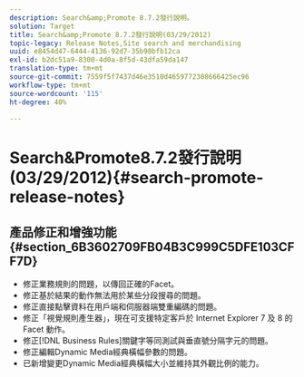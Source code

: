 ```yaml
---
description: Search&amp;Promote 8.7.2發行說明。
solution: Target
title: Search&amp;Promote 8.7.2發行說明(03/29/2012)
topic-legacy: Release Notes,Site search and merchandising
uuid: e8454d47-6444-4136-92d7-35b90bfb12ca
exl-id: b2dc51a9-8300-4d0a-8f5d-43dfa59da147
translation-type: tm+mt
source-git-commit: 7559f5f7437d46e3510d4659772308666425ec96
workflow-type: tm+mt
source-wordcount: '115'
ht-degree: 40%

---
```


# Search&amp;Promote8.7.2發行說明(03/29/2012){#search-promote-release-notes}

## 產品修正和增強功能{#section_6B3602709FB04B3C999C5DFE103CFF7D}

* 修正業務規則的問題，以傳回正確的Facet。
* 修正基於結果的動作無法用於某些分段搜尋的問題。
* 修正直接點擊資料在用戶端和伺服器端雙重編碼的問題。
* 修正「視覺規則產生器」，現在可支援特定客戶於 Internet Explorer 7 及 8 的 Facet 動作。
* 修正[!DNL Business Rules]關鍵字等同測試與垂直號分隔字元的問題。
* 修正編輯Dynamic Media經典橫幅參數的問題。
* 已新增變更Dynamic Media經典橫幅大小並維持其外觀比例的能力。
